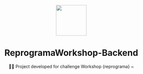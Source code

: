 <div align="center">
  <img height="100em" src="https://reprograma.com.br/curriculos/turma5/assets/img/logo-reprograma.png"/>
</>
  
# ReprogramaWorkshop-Backend
🏳️‍🌈  Project developed for challenge Workshop {reprograma} ~
